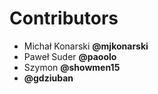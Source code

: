 # Contributors

* Michał Konarski **@mjkonarski**
* Paweł Suder **@paoolo**
* Szymon **@showmen15**
* **@gdziuban**

